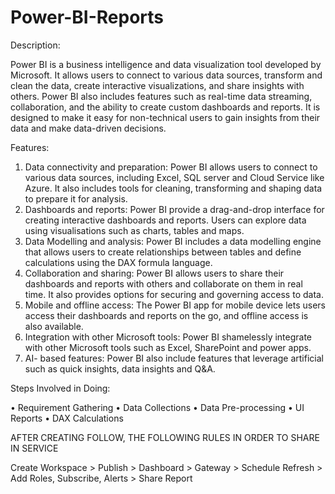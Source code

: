 # Power-BI-Reports

Description:

Power BI is a business intelligence and data visualization tool developed by Microsoft. It allows users to connect to various data sources, transform and clean the data, create interactive visualizations, and share insights with others. Power BI also includes features such as real-time data streaming, collaboration, and the ability to create custom dashboards and reports. It is designed to make it easy for non-technical users to gain insights from their data and make data-driven decisions.

Features:

1.	Data connectivity and preparation: Power BI allows users to connect to various data sources, including Excel, SQL server and Cloud Service like Azure. It also includes tools for cleaning, transforming and shaping data to prepare it for analysis.
2.	Dashboards and reports: Power BI provide a drag-and-drop interface for creating interactive dashboards and reports. Users can explore data using visualisations such as charts, tables and maps.
3.	Data Modelling and analysis: Power BI includes a data modelling engine that allows users to create relationships between tables and define calculations using the DAX formula language.
4.	Collaboration and sharing: Power BI allows users to share their dashboards and reports with others and collaborate on them in real time. It also provides options for securing and governing access to data.
5.	Mobile and offline access: The Power BI app for mobile device lets users access their dashboards and reports on the go, and offline access is also available.
6.	Integration with other Microsoft tools: Power BI shamelessly integrate with other Microsoft tools such as Excel, SharePoint and power apps.
7.	AI- based features: Power BI also include features that leverage artificial such as quick insights, data insights and Q&A.

Steps Involved in Doing:

•	Requirement Gathering 
•	Data Collections 
•	Data Pre-processing
•	UI Reports
•	DAX Calculations

AFTER CREATING FOLLOW, THE FOLLOWING RULES IN ORDER TO SHARE IN SERVICE

Create Workspace > Publish > Dashboard > Gateway > Schedule Refresh > Add Roles, Subscribe, Alerts > Share Report 
